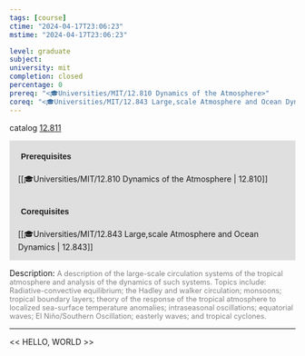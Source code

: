 ```yaml
---
tags: [course]
ctime: "2024-04-17T23:06:23"
mstime: "2024-04-17T23:06:23"

level: graduate
subject: 
university: mit
completion: closed
percentage: 0
prereq: "<🎓Universities/MIT/12.810 Dynamics of the Atmosphere>"
coreq: "<🎓Universities/MIT/12.843 Large,scale Atmosphere and Ocean Dynamics>"
---
```


catalog [12.811](http://student.mit.edu/catalog/m12c.html#12.811)

<span style="display: block; padding: 15px; background-color: rgb(100, 100, 100, 0.2);"><font id="m_prereq848_0" style="display: block; font-family: Arial, sans-serif; font-weight: bold; padding: 5px">Prerequisites</font><br><span id="prereq848_0">[[🎓Universities/MIT/12.810 Dynamics of the Atmosphere | 12.810]]</span></span>
<span style="display: block; padding: 15px; background-color: rgb(100, 100, 100, 0.2);"><font id="m_coreq848_0" style="display: block; font-family: Arial, sans-serif; font-weight: bold; padding: 5px">Corequisites</font><br><span id="coreq848_0">[[🎓Universities/MIT/12.843 Large,scale Atmosphere and Ocean Dynamics | 12.843]]</span></span>

<font style="">Description:</font>
<font style="color: grey; font-size: 0.8rem;">A description of the large-scale circulation systems of the tropical atmosphere and analysis of the dynamics of such systems. Topics include: Radiative-convective equilibrium; the Hadley and walker circulation; monsoons; tropical boundary layers; theory of the response of the tropical atmosphere to localized sea-surface temperature anomalies; intraseasonal oscillations; equatorial waves; El Niño/Southern Oscillation; easterly waves; and tropical cyclones.</font>



---

<< HELLO, WORLD >>
